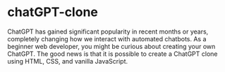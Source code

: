 # chatGPT-clone
ChatGPT has gained significant popularity in recent months or years, completely changing how we interact with automated chatbots. As a beginner web developer, you might be curious about creating your own ChatGPT. The good news is that it is possible to create a ChatGPT clone using HTML, CSS, and vanilla JavaScript.
